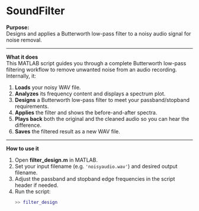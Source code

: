 # SoundFilter

**Purpose:**  
Designs and applies a Butterworth low-pass filter to a noisy audio signal for noise removal.

---

**What it does**  
This MATLAB script guides you through a complete Butterworth low-pass filtering workflow to remove unwanted noise from an audio recording. Internally, it:

1. **Loads** your noisy WAV file.  
2. **Analyzes** its frequency content and displays a spectrum plot.  
3. **Designs** a Butterworth low-pass filter to meet your passband/stopband requirements.  
4. **Applies** the filter and shows the before-and-after spectra.  
5. **Plays back** both the original and the cleaned audio so you can hear the difference.  
6. **Saves** the filtered result as a new WAV file.

---

**How to use it**  
1. Open **filter_design.m** in MATLAB.  
2. Set your input filename (e.g. `'noisyaudio.wav'`) and desired output filename.  
3. Adjust the passband and stopband edge frequencies in the script header if needed.  
4. Run the script:  
   ```matlab
   >> filter_design

